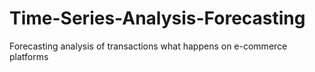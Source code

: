 # Time-Series-Analysis-Forecasting
Forecasting analysis of transactions what happens on e-commerce platforms
